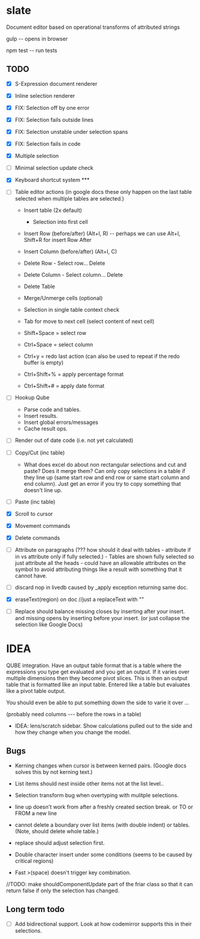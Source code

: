 slate
=====

Document editor based on operational transforms of attributed strings


gulp -- opens in browser

npm test -- run tests

## TODO

* [X] S-Expression document renderer
* [X] Inline selection renderer
* [X] FIX: Selection off by one error
* [X] FIX: Selection fails outside lines
* [X] FIX: Selection unstable under selection spans
* [X] FIX: Selection fails in code
* [X] Multiple selection
* [ ] Minimal selection update check
* [X] Keyboard shortcut system *** 
* [ ] Table editor actions
	(in google docs these only happen on the last table selected when multiple tables are selected.)
	- Insert table (2x default)
		- Selection into first cell
	- Insert Row (before/after) (Alt+I, R) -- perhaps we can use Alt+I, Shift+R for insert Row After
	- Insert Column (before/after) (Alt+I, C)
	- Delete Row - Select row... Delete
	- Delete Column - Select column... Delete
	- Delete Table
	- Merge/Unmerge cells (optional)
	- Selection in single table context check
	- Tab for move to next cell (select content of next cell)

	- Shift+Space = select row
	- Ctrl+Space = select column

	- Ctrl+y = redo last action (can also be used to repeat if the redo buffer is empty)

	- Ctrl+Shift+% = apply percentage format
	- Ctrl+Shift+# = apply date format

* [ ] Hookup Qube
	- Parse code and tables.
	- Insert results.
	- Insert global errors/messages
	- Cache result ops.
* [ ] Render out of date code (i.e. not yet calculated)
* [ ] Copy/Cut (inc table)
	- What does excel do about non rectangular selections
		and cut and paste? Does it merge them? Can only copy selections
		in a table if they line up (same start row and end row or same
		start column and end column). Just get an error if you try to
		copy something that doesn't line up.
* [ ] Paste (inc table)
* [X] Scroll to cursor
* [X] Movement commands
* [X] Delete commands
* [ ] Attribute on paragraphs (??? how should it deal with tables
	  - attribute if in vs attribute only if fully selected.)
	  - Tables are shown fully selected so just attribute all the heads
	  - could have an allowable attributes on the symbol
	  	to avoid attributing things like a result with something that it
	  	cannot have.

* [ ] discard nop in livedb caused by _apply exception returning same doc.

* [X] eraseText(region) on doc //just a replaceText with ""
* [ ] Replace should balance missing closes by inserting after your insert.
      and missing opens by inserting before your insert. (or just collapse the
      selection like Google Docs)

# IDEA

QUBE integration. Have an output table format that is a table where the expressions
you type get evaluated and you get an output. If it varies over multiple dimensions then they become pivot slices. This is then an output table that is formatted like an input table. Entered like a table but evaluates like a pivot table output.

You should even be able to put something down the side to varie it over ...

(probably need columns --- before the rows in a table)

* IDEA: lens/scratch sidebar. Show calculations pulled out to the side and how they change
  when you change the model.


## Bugs

* Kerning changes when cursor is between kerned pairs. (Google docs solves this by not kerning text.)

* List items should nest inside other items not at the list level..

* Selection transform bug when overtyping with mulitple selections.

* line up doesn't work from after a freshly created section break.
   or TO or FROM a new line

* cannot delete a boundary over list items (with double indent) or tables. (Note, should delete whole table.)

* replace should adjust selection first.

* Double character insert under some conditions (seems to be caused by critical regions)

* Fast >(space) doesn't trigger key combination.

//TODO: make shouldComponentUpdate part of the friar class so that it can return false if only the selection has changed.


## Long term todo

* [ ] Add bidirectional support.
      Look at how codemirror supports this in their selections.



